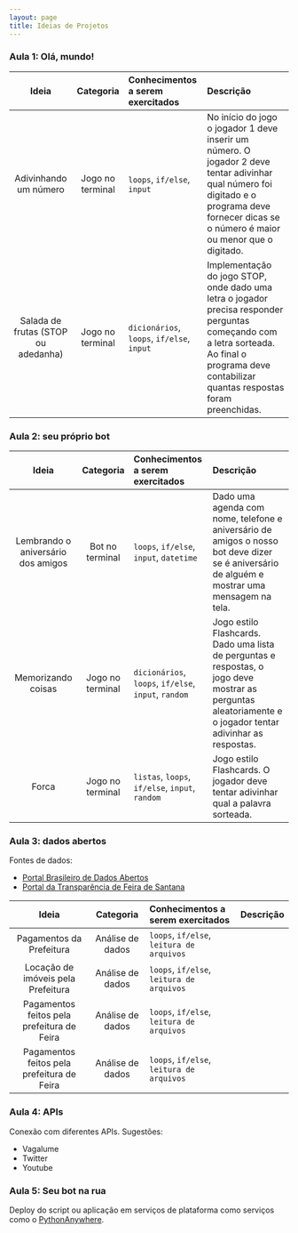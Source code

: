 ```yaml
---
layout: page
title: Ideias de Projetos
---
```


### Aula 1: Olá, mundo!

| Ideia | Categoria         | Conhecimentos a serem exercitados  | Descrição  |
| :---------: | :-------------: | :----- | :---- |
| Adivinhando um número | Jogo no terminal | `loops`, `if/else`, `input` | No início do jogo o jogador 1 deve inserir um número. O jogador 2 deve tentar adivinhar qual número foi digitado e o programa deve fornecer dicas se o número é maior ou menor que o digitado. |
| Salada de frutas (STOP ou adedanha) | Jogo no terminal | `dicionários`, `loops`, `if/else`, `input` | Implementação do jogo STOP, onde dado uma letra o jogador precisa responder perguntas começando com a letra sorteada. Ao final o programa deve contabilizar quantas respostas foram preenchidas. |

### Aula 2: seu próprio bot

| Ideia | Categoria         | Conhecimentos a serem exercitados  | Descrição  |
| :---------: | :-------------: | :----- | :---- |
| Lembrando o aniversário dos amigos | Bot no terminal | `loops`, `if/else`, `input`, `datetime` | Dado uma agenda com nome, telefone e aniversário de amigos o nosso bot deve dizer se é aniversário de alguém e mostrar uma mensagem na tela. |
| Memorizando coisas | Jogo no terminal | `dicionários`, `loops`, `if/else`, `input`, `random` | Jogo estilo Flashcards. Dado uma lista de perguntas e respostas, o jogo deve mostrar as perguntas aleatoriamente e o jogador tentar adivinhar as respostas. |
| Forca | Jogo no terminal | `listas`, `loops`, `if/else`, `input`, `random` | Jogo estilo Flashcards. O jogador deve tentar adivinhar qual a palavra sorteada. |

### Aula 3: dados abertos

Fontes de dados:

* [Portal Brasileiro de Dados Abertos](http://dados.gov.br/)
* [Portal da Transparência de Feira de Santana](http://www.transparencia.feiradesantana.ba.gov.br/)

| Ideia | Categoria         | Conhecimentos a serem exercitados  | Descrição  |
| :---------: | :-------------: | :----- | :---- |
| Pagamentos da Prefeitura | Análise de dados | `loops`, `if/else`, `leitura de arquivos` |  |
| Locação de imóveis pela Prefeitura | Análise de dados | `loops`, `if/else`, `leitura de arquivos` |  |
| Pagamentos feitos pela prefeitura de Feira | Análise de dados | `loops`, `if/else`, `leitura de arquivos` |  |
| Pagamentos feitos pela prefeitura de Feira | Análise de dados | `loops`, `if/else`, `leitura de arquivos` |  |

### Aula 4: APIs

Conexão com diferentes APIs. Sugestões:

* Vagalume
* Twitter
* Youtube

### Aula 5: Seu bot na rua

Deploy do script ou aplicação em serviços de plataforma como serviços como o [PythonAnywhere](pythonanywhere.com).
